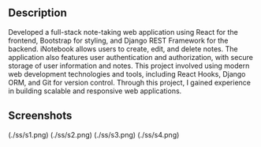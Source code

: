 ## Description
Developed a full-stack note-taking web application using React for the frontend, Bootstrap for styling, and Django REST Framework for the backend. iNotebook allows users to create, edit, and delete notes. The application also features user authentication and authorization, with secure storage of user information and notes. This project involved using modern web development technologies and tools, including React Hooks, Django ORM, and Git for version control. Through this project, I gained experience in building scalable and responsive web applications.

## Screenshots
(./ss/s1.png)
(./ss/s2.png)
(./ss/s3.png)
(./ss/s4.png)
